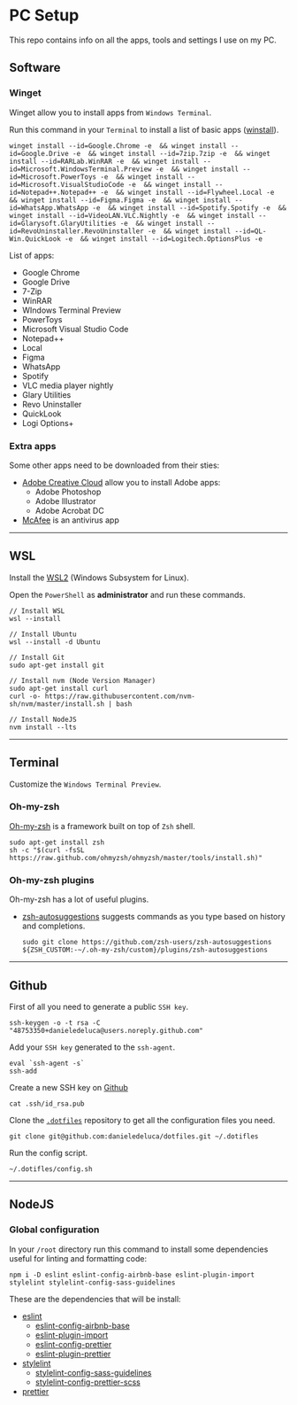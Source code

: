 # PC Setup

This repo contains info on all the apps, tools and settings I use on my PC.

## Software

### Winget

Winget allow you to install apps from `Windows Terminal`.

Run this command in your `Terminal` to install a list of basic apps ([winstall](https://winstall.app/packs/zVcEYPpNJ)).

```
winget install --id=Google.Chrome -e  && winget install --id=Google.Drive -e  && winget install --id=7zip.7zip -e  && winget install --id=RARLab.WinRAR -e  && winget install --id=Microsoft.WindowsTerminal.Preview -e  && winget install --id=Microsoft.PowerToys -e  && winget install --id=Microsoft.VisualStudioCode -e  && winget install --id=Notepad++.Notepad++ -e  && winget install --id=Flywheel.Local -e  && winget install --id=Figma.Figma -e  && winget install --id=WhatsApp.WhatsApp -e  && winget install --id=Spotify.Spotify -e  && winget install --id=VideoLAN.VLC.Nightly -e  && winget install --id=Glarysoft.GlaryUtilities -e  && winget install --id=RevoUninstaller.RevoUninstaller -e  && winget install --id=QL-Win.QuickLook -e  && winget install --id=Logitech.OptionsPlus -e
```

List of apps:

-   Google Chrome
-   Google Drive
-   7-Zip
-   WinRAR
-   WIndows Terminal Preview
-   PowerToys
-   Microsoft Visual Studio Code
-   Notepad++
-   Local
-   Figma
-   WhatsApp
-   Spotify
-   VLC media player nightly
-   Glary Utilities
-   Revo Uninstaller
-   QuickLook
-   Logi Options+

### Extra apps

Some other apps need to be downloaded from their sties:

-   [Adobe Creative Cloud](https://www.adobe.com/it/creativecloud/desktop-app.html) allow you to install Adobe apps:
    -   Adobe Photoshop
    -   Adobe Illustrator
    -   Adobe Acrobat DC
-   [McAfee](https://myaccount.mcafee.com/dashboard/it-it/0) is an antivirus app

---

## WSL

Install the [WSL2](https://docs.microsoft.com/en-us/windows/wsl/install) (Windows Subsystem for Linux).

Open the `PowerShell` as **administrator** and run these commands.

```
// Install WSL
wsl --install

// Install Ubuntu
wsl --install -d Ubuntu

// Install Git
sudo apt-get install git

// Install nvm (Node Version Manager)
sudo apt-get install curl
curl -o- https://raw.githubusercontent.com/nvm-sh/nvm/master/install.sh | bash

// Install NodeJS
nvm install --lts
```

---

## Terminal

Customize the `Windows Terminal Preview`.

### Oh-my-zsh

[Oh-my-zsh](https://ohmyz.sh/) is a framework built on top of `Zsh` shell.

```
sudo apt-get install zsh
sh -c "$(curl -fsSL https://raw.github.com/ohmyzsh/ohmyzsh/master/tools/install.sh)"
```

### Oh-my-zsh plugins

Oh-my-zsh has a lot of useful plugins.

-   [zsh-autosuggestions](https://github.com/zsh-users/zsh-autosuggestions) suggests commands as you type based on history and completions.

    ```
    sudo git clone https://github.com/zsh-users/zsh-autosuggestions ${ZSH_CUSTOM:-~/.oh-my-zsh/custom}/plugins/zsh-autosuggestions
    ```

---

## Github

First of all you need to generate a public `SSH key`.

```
ssh-keygen -o -t rsa -C "48753350+danieledeluca@users.noreply.github.com"
```

Add your `SSH key` generated to the `ssh-agent`.

```
eval `ssh-agent -s`
ssh-add
```

Create a new SSH key on [Github](https://github.com/settings/keys)

```
cat .ssh/id_rsa.pub
```

Clone the [`.dotfiles`](https://github.com/danieledeluca/dotfiles) repository to get all the configuration files you need.

```
git clone git@github.com:danieledeluca/dotfiles.git ~/.dotifles
```

Run the config script.

```
~/.dotifles/config.sh
```

---

## NodeJS

### Global configuration

In your `/root` directory run this command to install some dependencies useful for linting and formatting code:

```
npm i -D eslint eslint-config-airbnb-base eslint-plugin-import stylelint stylelint-config-sass-guidelines
```

These are the dependencies that will be install:

-   [eslint](https://www.npmjs.com/package/eslint)
    -   [eslint-config-airbnb-base](https://www.npmjs.com/package/eslint-config-airbnb-base)
    -   [eslint-plugin-import](https://www.npmjs.com/package/eslint-plugin-import)
    -   [eslint-config-prettier](https://www.npmjs.com/package/eslint-config-prettier)
    -   [eslint-plugin-prettier](https://www.npmjs.com/package/eslint-plugin-prettier)
-   [stylelint](https://www.npmjs.com/package/stylelint)
    -   [stylelint-config-sass-guidelines](https://www.npmjs.com/package/stylelint-config-sass-guidelines)
    -   [stylelint-config-prettier-scss](https://www.npmjs.com/package/stylelint-config-prettier-scss)
-   [prettier](https://www.npmjs.com/package/prettier)

